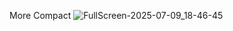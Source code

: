 More Compact
![FullScreen-2025-07-09_18-46-45](https://github.com/user-attachments/assets/35910178-def0-4473-bced-db92fc74cd18)

